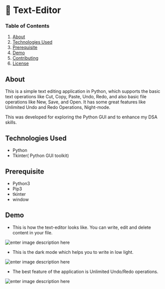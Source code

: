 # 📝 Text-Editor


### Table of Contents

1.  [About](https://github.com/iampiyushjain/Text-Editor/blob/main/README.md#about)
2.  [Technologies Used](https://github.com/iampiyushjain/Text-Editor/blob/main/README.md#technologies-used)
3.  [Prerequisite](https://github.com/iampiyushjain/Text-Editor/blob/main/README.md#prerequisite)
4.  [Demo](https://github.com/iampiyushjain/Text-Editor/blob/main/README.md#demo)
5.  [Contributing](https://github.com/iampiyushjain/Text-Editor/blob/main/README.md#contributing)
6.  [License](https://github.com/iampiyushjain/Text-Editor/blob/main/README.md#license)

## About

This is a simple text editing application in Python, which supports the basic text operations like Cut, Copy, Paste, Undo, Redo, and also basic file operations like New, Save, and Open. It has some great features like Unlimited Undo and Redo Operations, Night-mode. 

This was developed for exploring the Python GUI and to enhance my DSA skills.

## Technologies Used

-   Python
-   Tkinter( Python GUI toolkit)

## Prerequisite

-   Python3
-   Pip3
-   tkinter
-   window

## Demo

 - This is how the text-editor looks like. You can write, edit and delete content in your file.

![enter image description here](https://github.com/iampiyushjain/Text-Editor/blob/main/screenshots/file.gif)

 - This is the dark mode which helps you to write in low light.

![enter image description here](https://github.com/iampiyushjain/Text-Editor/blob/main/screenshots/dark_mode.gif)

 - The best feature of the application is Unlimited Undo/Redo operations. 

![enter image description here](https://github.com/iampiyushjain/Text-Editor/blob/main/screenshots/operation.gif)


